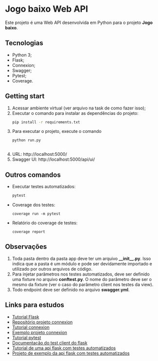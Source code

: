 # Jogo baixo Web API
Este projeto é uma Web API desenvolvida em Python para o projeto **Jogo baixo**. 

## Tecnologias
- Python 3;
- Flask;
- Connexion;
- Swagger;
- Pytest;
- Coverage.

## Getting start
1. Acessar ambiente virtual (ver arquivo na task de como fazer isso);
2. Executar o comando para instalar as dependências do projeto:
    ``` sh
    pip install -r requirements.txt
    ```
3. Para executar o projeto, execute o comando
    ``` sh
    python run.py
  
    ```
4. URL: http://localhost:5000/
5. Swagger UI: http://localhost:5000/api/ui/

## Outros comandos
- Executar testes automatizados:
    ``` sh
    pytest
    ```
- Coverage dos testes:
    ```
    coverage run -m pytest
    ```
- Relatório do coverage de testes:
    ```
    coverage report
    ```

## Observações
1. Toda pasta dentro da pasta app deve ter um arquivo **__init\__.py**. Isso indica que a pasta é um módulo e pode ser devidamente importado e utilizado por outros arquivos de código.
2. Para injetar parâmetros nos testes automatizados, deve ser definido uma fixture no arquivo **conftest.py**. O nome do parâmetro deve ser o mesmo da fixture (ver o caso do parâmetro client nos testes da view).
3. Todo endpoint deve ser definido no arquivo **swagger.yml**.

## Links para estudos
- [Tutorial Flask](https://code.tutsplus.com/pt/tutorials/building-restful-apis-with-flask-diy--cms-26625)
- [Repositório projeto connexion](https://github.com/zalando/connexion)
- [Tutorial connexion](https://realpython.com/flask-connexion-rest-api/#adding-connexion-to-the-server)
- [Exemplo projeto connexion](https://github.com/realpython/materials/tree/master/flask-connexion-rest/version_4)
- [Tutorial pytest](https://blog.cedrotech.com/pytest-faca-testes-e-gere-relatorios-rapidamente/)
- [Documentação do test client do flask](http://flask.pocoo.org/docs/1.0/api/#flask.Flask.test_client)
- [Tutorial de uma api flask com testes automatizados](http://flask.pocoo.org/docs/1.0/testing/#testing)
- [Projeto de exemplo da api flask com testes automatizados](https://github.com/pallets/flask/tree/1.0.2/examples/tutorial)